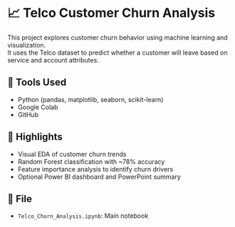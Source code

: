# 📈 Telco Customer Churn Analysis

This project explores customer churn behavior using machine learning and visualization.  
It uses the Telco dataset to predict whether a customer will leave based on service and account attributes.

## 🔧 Tools Used
- Python (pandas, matplotlib, seaborn, scikit-learn)
- Google Colab
- GitHub

## 🎯 Highlights
- Visual EDA of customer churn trends
- Random Forest classification with ~78% accuracy
- Feature importance analysis to identify churn drivers
- Optional Power BI dashboard and PowerPoint summary

## 📁 File
- `Telco_Churn_Analysis.ipynb`: Main notebook
